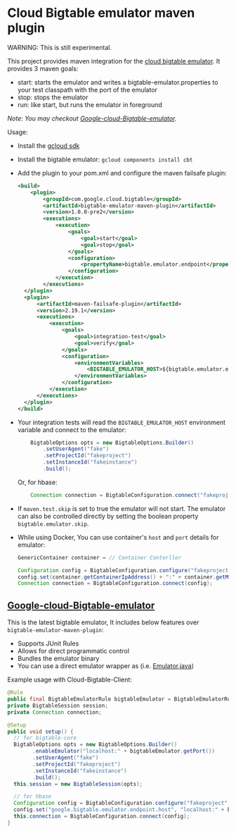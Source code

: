 # Cloud Bigtable emulator maven plugin

WARNING: This is still experimental.

This project provides maven integration for the [cloud bigtable emulator](https://cloud.google.com/bigtable/docs/emulator).
It provides 3 maven goals:

* start: starts the emulator and writes a bigtable-emulator.properties to your test classpath with the port of the emulator
* stop: stops the emulator
* run: like start, but runs the emulator in foreground

_Note: You may checkout [Google-cloud-Bigtable-emulator](#google-cloud-bigtable-emulator)._

Usage:

- Install the [gcloud sdk](https://cloud.google.com/sdk/downloads)
- Install the bigtable emulator:
  ```gcloud components install cbt```
- Add the plugin to your pom.xml and configure the maven failsafe plugin:
  ```xml
  <build>
      <plugin>
          <groupId>com.google.cloud.bigtable</groupId>
          <artifactId>bigtable-emulator-maven-plugin</artifactId>
          <version>1.0.0-pre2</version>
          <executions>
              <execution>
                  <goals>
                      <goal>start</goal>
                      <goal>stop</goal>
                  </goals>
                  <configuration>
                      <propertyName>bigtable.emulator.endpoint</propertyName>
                  </configuration>
              </execution>
          </executions>
    </plugin>
    <plugin>
        <artifactId>maven-failsafe-plugin</artifactId>
        <version>2.19.1</version>
        <executions>
            <execution>
                <goals>
                    <goal>integration-test</goal>
                    <goal>verify</goal>
                </goals>
                <configuration>
                    <environmentVariables>
                        <BIGTABLE_EMULATOR_HOST>${bigtable.emulator.endpoint}</BIGTABLE_EMULATOR_HOST>
                    </environmentVariables>
                </configuration>
            </execution>
        </executions>
    </plugin>
  </build>
  ```
- Your integration tests will read the `BIGTABLE_EMULATOR_HOST` environment variable and connect to the emulator:
  ```java
      BigtableOptions opts = new BigtableOptions.Builder()
          .setUserAgent("fake")
          .setProjectId("fakeproject")
          .setInstanceId("fakeinstance")
          .build();
  ```
  Or, for hbase:
  ```java
      Connection connection = BigtableConfiguration.connect("fakeproject", "fakeinstace");
   ```
- If `maven.test.skip` is set to true the emulator will not start. The emulator can also be controlled directly 
  by setting the boolean property `bigtable.emulator.skip`.

- While using Docker, You can use container's `host` and `port` details for emulator:
  ```java
  GenericContainer container = // Container Contorller

  Configuration config = BigtableConfiguration.configure("fakeproject", "fakeinstance");
  config.set(container.getContainerIpAddress() + ":" + container.getMappedPort(TEST_HTTP_PORT));
  Connection connection = BigtableConfiguration.connect(config);
  ```


## [Google-cloud-Bigtable-emulator](https://github.com/googleapis/google-cloud-java/tree/master/google-cloud-testing/google-cloud-bigtable-emulator)

  This is the latest bigtable emulator, It includes below features over `bigtable-emulator-maven-plugin`:
  - Supports JUnit Rules
  - Allows for direct programmatic control
  - Bundles the emulator binary
  - You can use a direct emulator wrapper as (i.e. [Emulator.java](https://github.com/googleapis/google-cloud-java/blob/master/google-cloud-testing/google-cloud-bigtable-emulator/src/main/java/com/google/cloud/bigtable/emulator/v2/Emulator.java))

  Example usage with Cloud-Bigtable-Client:
  ```java
  @Rule
  public final BigtableEmulatorRule bigtableEmulator = BigtableEmulatorRule.create();
  private BigtableSession session;
  private Connection connection;

  @Setup
  public void setup() {
    // for bigtable-core
    BigtableOptions opts = new BigtableOptions.Builder()
          .enableEmulator("localhost:" + bigtableEmulator.getPort())
          .setUserAgent("fake")
          .setProjectId("fakeproject")
          .setInstanceId("fakeinstance")
          .build();
    this.session = new BigtableSession(opts);

    // for hbase
    Configuration config = BigtableConfiguration.configure("fakeproject", "fakeinstance");
    config.set("google.bigtable.emulator.endpoint.host", "localhost:" + bigtableEmulator.getPort());
    this.connection = BigtableConfiguration.connect(config);
  }
  ```
